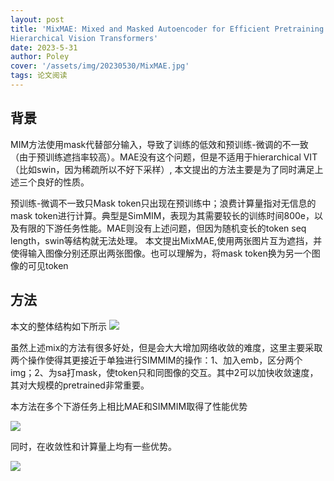 ```yaml
---
layout: post
title: 'MixMAE: Mixed and Masked Autoencoder for Efficient Pretraining of
Hierarchical Vision Transformers'
date: 2023-5-31
author: Poley
cover: '/assets/img/20230530/MixMAE.jpg'
tags: 论文阅读  
---
```


## 背景
MIM方法使用mask代替部分输入，导致了训练的低效和预训练-微调的不一致（由于预训练遮挡率较高）。MAE没有这个问题，但是不适用于hierarchical VIT（比如swin，因为稀疏所以不好下采样）, 本文提出的方法主要是为了同时满足上述三个良好的性质。

预训练-微调不一致只Mask token只出现在预训练中；浪费计算量指对无信息的mask token进行计算。典型是SimMIM，表现为其需要较长的训练时间800e，以及有限的下游任务性能。MAE则没有上述问题，但因为随机变长的token seq length，swin等结构就无法处理。
本文提出MixMAE,使用两张图片互为遮挡，并使得输入图像分别还原出两张图像。也可以理解为，将mask token换为另一个图像的可见token

## 方法
本文的整体结构如下所示
![](/assets/img/20230530/MixMAEF1.jpg)


虽然上述mix的方法有很多好处，但是会大大增加网络收敛的难度，这里主要采取两个操作使得其更接近于单独进行SIMMIM的操作：1、加入emb，区分两个img；2、为sa打mask，使token只和同图像的交互。其中2可以加快收敛速度，其对大规模的pretrained非常重要。


本方法在多个下游任务上相比MAE和SIMMIM取得了性能优势

![](/assets/img/20230530/MixMAEF2.jpg)

同时，在收敛性和计算量上均有一些优势。

![](/assets/img/20230530/MixMAET4.jpg)
